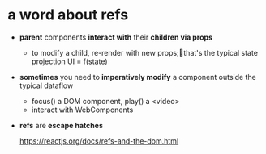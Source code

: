 # a word about refs

- **parent** components **interact with** their **children via props**

  - to modify a child, re-render with new props;that's the typical state projection UI = f(state)

- **sometimes** you need to **imperatively modify** a component outside the typical dataflow

  - focus() a DOM component, play() a &lt;video>
  - interact with WebComponents

- **refs** are **escape hatches**

  https://reactjs.org/docs/refs-and-the-dom.html
